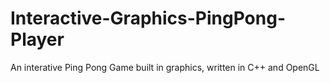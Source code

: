 # Interactive-Graphics-PingPong-Player

An interative Ping Pong Game built in graphics, written in C++ and OpenGL
